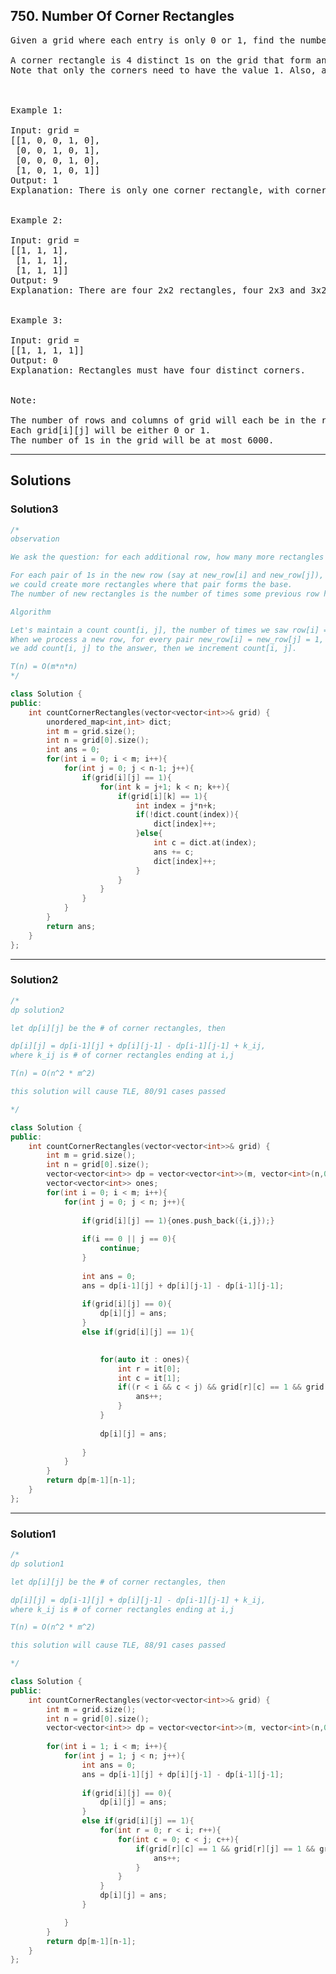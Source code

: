 ## 750. Number Of Corner Rectangles
<pre>
Given a grid where each entry is only 0 or 1, find the number of corner rectangles.

A corner rectangle is 4 distinct 1s on the grid that form an axis-aligned rectangle.
Note that only the corners need to have the value 1. Also, all four 1s used must be distinct.

 

Example 1:

Input: grid = 
[[1, 0, 0, 1, 0],
 [0, 0, 1, 0, 1],
 [0, 0, 0, 1, 0],
 [1, 0, 1, 0, 1]]
Output: 1
Explanation: There is only one corner rectangle, with corners grid[1][2], grid[1][4], grid[3][2], grid[3][4].
 

Example 2:

Input: grid = 
[[1, 1, 1],
 [1, 1, 1],
 [1, 1, 1]]
Output: 9
Explanation: There are four 2x2 rectangles, four 2x3 and 3x2 rectangles, and one 3x3 rectangle.
 

Example 3:

Input: grid = 
[[1, 1, 1, 1]]
Output: 0
Explanation: Rectangles must have four distinct corners.
 

Note:

The number of rows and columns of grid will each be in the range [1, 200].
Each grid[i][j] will be either 0 or 1.
The number of 1s in the grid will be at most 6000.
</pre>

---------------------------------------------------------

## Solutions
### Solution3

```c++
/*
observation

We ask the question: for each additional row, how many more rectangles are added?

For each pair of 1s in the new row (say at new_row[i] and new_row[j]), 
we could create more rectangles where that pair forms the base. 
The number of new rectangles is the number of times some previous row had row[i] = row[j] = 1.

Algorithm

Let's maintain a count count[i, j], the number of times we saw row[i] = row[j] = 1.
When we process a new row, for every pair new_row[i] = new_row[j] = 1, 
we add count[i, j] to the answer, then we increment count[i, j].

T(n) = O(m*n*n)
*/

class Solution {
public:
    int countCornerRectangles(vector<vector<int>>& grid) {
        unordered_map<int,int> dict;
        int m = grid.size();
        int n = grid[0].size();
        int ans = 0;
        for(int i = 0; i < m; i++){
            for(int j = 0; j < n-1; j++){
                if(grid[i][j] == 1){
                    for(int k = j+1; k < n; k++){
                        if(grid[i][k] == 1){
                            int index = j*n+k;
                            if(!dict.count(index)){
                                dict[index]++;
                            }else{
                                int c = dict.at(index);
                                ans += c;
                                dict[index]++;
                            }
                        }
                    }                    
                }
            }
        }
        return ans;
    }
};

```

------------------------------------------------------------------
### Solution2

```c++
/*
dp solution2

let dp[i][j] be the # of corner rectangles, then

dp[i][j] = dp[i-1][j] + dp[i][j-1] - dp[i-1][j-1] + k_ij, 
where k_ij is # of corner rectangles ending at i,j

T(n) = O(n^2 * m^2)

this solution will cause TLE, 80/91 cases passed

*/

class Solution {
public:
    int countCornerRectangles(vector<vector<int>>& grid) {
        int m = grid.size();
        int n = grid[0].size();
        vector<vector<int>> dp = vector<vector<int>>(m, vector<int>(n,0));
        vector<vector<int>> ones;
        for(int i = 0; i < m; i++){
            for(int j = 0; j < n; j++){
                
                if(grid[i][j] == 1){ones.push_back({i,j});}
                
                if(i == 0 || j == 0){
                    continue;
                }
      
                int ans = 0;
                ans = dp[i-1][j] + dp[i][j-1] - dp[i-1][j-1];
                
                if(grid[i][j] == 0){
                    dp[i][j] = ans;
                }
                else if(grid[i][j] == 1){

                    
                    for(auto it : ones){
                        int r = it[0];
                        int c = it[1];
                        if((r < i && c < j) && grid[r][c] == 1 && grid[r][j] == 1 && grid[i][c] == 1){
                            ans++;
                        }                        
                    }
                        
                    dp[i][j] = ans;
                
                }
            }
        }
        return dp[m-1][n-1];
    }
};

```
---------------------------------------------------------------
### Solution1
```c++
/*
dp solution1

let dp[i][j] be the # of corner rectangles, then

dp[i][j] = dp[i-1][j] + dp[i][j-1] - dp[i-1][j-1] + k_ij, 
where k_ij is # of corner rectangles ending at i,j

T(n) = O(n^2 * m^2)

this solution will cause TLE, 88/91 cases passed

*/

class Solution {
public:
    int countCornerRectangles(vector<vector<int>>& grid) {
        int m = grid.size();
        int n = grid[0].size();
        vector<vector<int>> dp = vector<vector<int>>(m, vector<int>(n,0));
        
        for(int i = 1; i < m; i++){
            for(int j = 1; j < n; j++){
                int ans = 0;
                ans = dp[i-1][j] + dp[i][j-1] - dp[i-1][j-1];
                
                if(grid[i][j] == 0){
                    dp[i][j] = ans;
                }
                else if(grid[i][j] == 1){
                    for(int r = 0; r < i; r++){
                        for(int c = 0; c < j; c++){
                            if(grid[r][c] == 1 && grid[r][j] == 1 && grid[i][c] == 1){
                                ans++;
                            }
                        }
                    }
                    dp[i][j] = ans;
                }

            }
        }
        return dp[m-1][n-1];
    }
};
```

